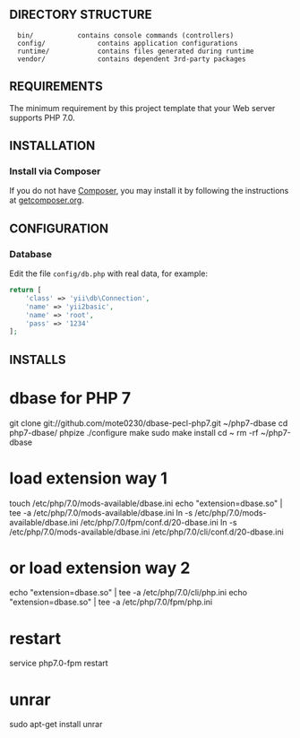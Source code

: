 
DIRECTORY STRUCTURE
-------------------

      bin/           contains console commands (controllers)
      config/             contains application configurations
      runtime/            contains files generated during runtime
      vendor/             contains dependent 3rd-party packages



REQUIREMENTS
------------

The minimum requirement by this project template that your Web server supports PHP 7.0.


INSTALLATION
------------

### Install via Composer

If you do not have [Composer](http://getcomposer.org/), you may install it by following the instructions
at [getcomposer.org](http://getcomposer.org/doc/00-intro.md#installation-nix).



CONFIGURATION
-------------

### Database

Edit the file `config/db.php` with real data, for example:

```php
return [
    'class' => 'yii\db\Connection',
    'name' => 'yii2basic',
    'name' => 'root',
    'pass' => '1234'
];
```

INSTALLS
-------------

# dbase for PHP 7
git clone git://github.com/mote0230/dbase-pecl-php7.git ~/php7-dbase
cd php7-dbase/
phpize
./configure
make
sudo make install
cd ~
rm -rf ~/php7-dbase

# load extension way 1
touch /etc/php/7.0/mods-available/dbase.ini
echo "extension=dbase.so" | tee -a /etc/php/7.0/mods-available/dbase.ini
ln -s /etc/php/7.0/mods-available/dbase.ini /etc/php/7.0/fpm/conf.d/20-dbase.ini
ln -s /etc/php/7.0/mods-available/dbase.ini /etc/php/7.0/cli/conf.d/20-dbase.ini

# or load extension way 2
echo "extension=dbase.so" | tee -a /etc/php/7.0/cli/php.ini
echo "extension=dbase.so" | tee -a /etc/php/7.0/fpm/php.ini

# restart
service php7.0-fpm restart

# unrar
sudo apt-get install unrar